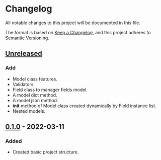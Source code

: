 # Changelog
All notable changes to this project will be documented in this file.

The format is based on [Keep a Changelog](https://keepachangelog.com/en/1.0.0/),
and this project adheres to [Semantic Versioning](https://semver.org/spec/v2.0.0.html).


## [Unreleased]
### Add
- Model class features.
- Validators.
- Field class to manager fields model.
- A model dict method.
- A model json method.
- __init__ method of Model class created dynamically by Field instance list.
- Nested models.


## [0.1.0] - 2022-03-11
### Added
- Created basic project structure.





[Unreleased]: https://github.com/manasseslima/restfy/compare/v0.2.0...HEAD
[0.1.0]: https://github.com/manasseslima/bike/releases/tag/v0.1.0